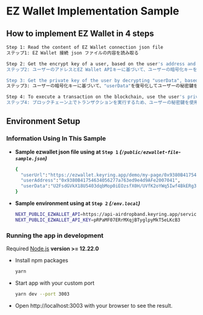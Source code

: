 # EZ Wallet Implementation Sample

## How to implement EZ Wallet in 4 steps
  ```bash
  Step 1: Read the content of EZ Wallet connection json file
  ステップ1: EZ Wallet 接続 json ファイルの内容を読み取る

  Step 2: Get the encrypt key of a user, based on the user's address and EZ Wallet API key
  ステップ2: ユーザーのアドレスとEZ Wallet APIキーに基づいて、ユーザーの暗号化キーを取得する

  Step 3: Get the private key of the user by decrypting "userData", based on the user's encrypted key
  ステップ3: ユーザーの暗号化キーに基づいて、"userData"を復号化してユーザーの秘密鍵を取得する

  Step 4: To execute a transaction on the blockchain, use the user's private key to create a Web3 wallet then execute eth_signMessage
  ステップ4: ブロックチェーン上でトランザクションを実行するため、ユーザーの秘密鍵を使用してWeb3ウォレットを作成し、eth_signMessageを実行する
  ```


## Environment Setup

### Information Using In This Sample

- **Sample ezwallet json file using at `Step 1` _(`/public/ezwallet-file-sample.json`)_**
  ```bash
  {
    "userUrl":"https://ezwallet.keyring.app/demo/my-page/0x9380B41754634056277a763ed9e4d9AFe2007041",
    "userAddress":"0x9380B41754634056277a763ed9e4d9AFe2007041",
    "userData":"U2FsdGVkX18U5403dqbMop0iEOzsfX0H/UVfK2oYWq5Iwf4BkERg35hXZICPQd370oFxuYwmyxK2yTk7KGFE9oD6YOyWXXKu4zJ7DboT7uDjIMeqA56IzcEqC9wFsn0o"
  }
  ```

- **Sample environment using at `Step 2` _(`/env.local`)_**
  ```bash
  NEXT_PUBLIC_EZWALLET_API=https://api-airdropband.keyring.app/service/v1
  NEXT_PUBLIC_EZWALLET_API_KEY=pRPaMF07ERrMXqjBTyglpyMkT5eLKcB3
  ```


### Running the app in development
Required [Node.js](https://nodejs.org) **version >= 12.22.0**

- Install npm packages
  ```bash
  yarn
  ```

- Start app with your custom port
  ```bash
  yarn dev --port 3003
  ```
  
- Open http://localhost:3003 with your browser to see the result.

